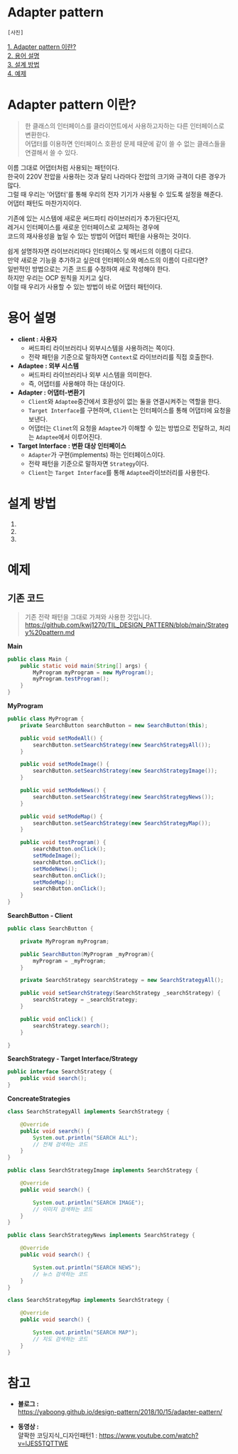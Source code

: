 # Adapter pattern
    
`[사진]` 
   
[1. Adapter pattern 이란?](#Adapter-pattern-이란)     
[2. 용어 설명](#용어-설명)     
[3. 설계 방법](#설계-방법)     
[4. 예제](#예제)     
   
# Adapter pattern 이란?        
> 한 클래스의 인터페이스를 클라이언트에서 사용하고자하는 다른 인터페이스로 변환한다.    
> 어댑터를 이용하면 인터페이스 호환성 문제 때문에 같이 쓸 수 없는 클래스들을 연결해서 쓸 수 있다.

이름 그대로 어댑터처럼 사용되는 패턴이다.   
한국이 220V 전압을 사용하는 것과 달리 나라마다 전압의 크기와 규격이 다른 경우가 많다.   
그럴 때 우리는 '어댑터'를 통해 우리의 전자 기기가 사용될 수 있도록 설정을 해준다.     
어댑터 패턴도 마찬가지이다.  
    
기존에 있는 시스템에 새로운 써드파티 라이브러리가 추가된다던지,     
레거시 인터페이스를 새로운 인터페이스로 교체하는 경우에     
코드의 재사용성을 높일 수 있는 방법이 어댑터 패턴을 사용하는 것이다.      
    
쉽게 설명하자면 라이브러리마다 인터페이스 및 메서드의 이름이 다르다.     
만약 새로운 기능을 추가하고 싶은데 인터페이스와 메스드의 이름이 다르다면?          
일반적인 방법으로는 기존 코드를 수정하여 새로 작성해야 한다.    
하지만 우리는 OCP 원칙을 지키고 싶다.      
이럴 때 우리가 사용할 수 있는 방법이 바로 어댑터 패턴이다.     

# 용어 설명  
* **client : 사용자**
  * 써드파티 라이브러리나 외부시스템을 사용하려는 쪽이다.   
  * 전략 패턴을 기준으로 말하자면 `Context`로 라이브러리를 직접 호출한다.        
* **Adaptee : 외부 시스템** 
  * 써드파티 라이브러리나 외부 시스템을 의미한다.
  * 즉, 어댑터를 사용해야 하는 대상이다.   
* **Adapter : 어댑터-변환기**
  * `Client`와 `Adaptee`중간에서 호환성이 없는 둘을 연결시켜주는 역할을 한다. 
  * `Target Interface`를 구현하며, `Client`는 인터페이스를 통해 어댑터에 요청을 보낸다. 
  * 어댑터는 `Clinet`의 요청을 `Adaptee`가 이해할 수 있는 방법으로 전달하고, 
    처리는 `Adaptee`에서 이루어진다.
* **Target Interface : 변환 대상 인터페이스**
  * `Adapter`가 구현(implements) 하는 인터페이스이다. 
  * 전략 패턴을 기준으로 말하자면 `Strategy`이다.   
  * `Client`는 `Target Interface`를 통해 `Adaptee`라이브러리를 사용한다.
  
# 설계 방법 
1. 
2. 
3. 

# 예제
## 기존 코드
> 기존 전략 패턴을 그대로 가져와 사용한 것입니다.       
> https://github.com/kwj1270/TIL_DESIGN_PATTERN/blob/main/Strategy%20pattern.md    

**Main**
```java
public class Main {
    public static void main(String[] args) {
        MyProgram myProgram = new MyProgram();
        myProgram.testProgram();
    }
}
```
**MyProgram**
```java
public class MyProgram {
    private SearchButton searchButton = new SearchButton(this);

    public void setModeAll() {
        searchButton.setSearchStrategy(new SearchStrategyAll());
    }

    public void setModeImage() {
        searchButton.setSearchStrategy(new SearchStrategyImage());
    }

    public void setModeNews() {
        searchButton.setSearchStrategy(new SearchStrategyNews());
    }

    public void setModeMap() {
        searchButton.setSearchStrategy(new SearchStrategyMap());
    }

    public void testProgram() {
        searchButton.onClick();
        setModeImage();
        searchButton.onClick();
        setModeNews();
        searchButton.onClick();
        setModeMap();
        searchButton.onClick();
    }
}
```

**SearchButton - Client**
```java
public class SearchButton {

    private MyProgram myProgram;

    public SearchButton(MyProgram _myProgram){
        myProgram = _myProgram;
    }

    private SearchStrategy searchStrategy = new SearchStrategyAll();

    public void setSearchStrategy(SearchStrategy _searchStrategy) {
        searchStrategy = _searchStrategy;
    }

    public void onClick() {
        searchStrategy.search();
    }

}
```

**SearchStrategy - Target Interface/Strategy**
```java
public interface SearchStrategy {
    public void search();
}
```

**ConcreateStrategies**
```java
class SearchStrategyAll implements SearchStrategy {

    @Override
    public void search() {
        System.out.println("SEARCH ALL");
        // 전체 검색하는 코드
    }
}
```
```java
public class SearchStrategyImage implements SearchStrategy {

    @Override
    public void search() {

        System.out.println("SEARCH IMAGE");
        // 이미지 검색하는 코드
    }
}
```
```java
public class SearchStrategyNews implements SearchStrategy {

    @Override
    public void search() {

        System.out.println("SEARCH NEWS");
        // 뉴스 검색하는 코드
    }
}
```
```java
class SearchStrategyMap implements SearchStrategy {

    @Override
    public void search() {

        System.out.println("SEARCH MAP");
        // 지도 검색하는 코드
    }
}
```

## 

# 참고     
* **블로그 :**    
https://yaboong.github.io/design-pattern/2018/10/15/adapter-pattern/ 
   
* **동영상 :**       
얄팍한 코딩지식_디자인패턴1 : https://www.youtube.com/watch?v=lJES5TQTTWE    
